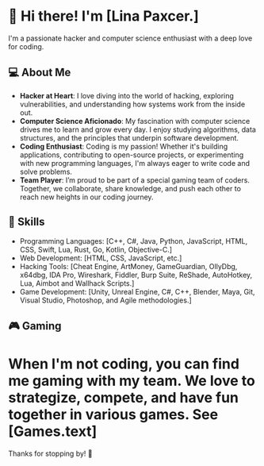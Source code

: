 # 👋 Hi there! I'm [Lina Paxcer.]

I'm a passionate hacker and computer science enthusiast with a deep love for coding.
## 💻 About Me

- **Hacker at Heart**: I love diving into the world of hacking, exploring vulnerabilities, and understanding how systems work from the inside out.
- **Computer Science Aficionado**: My fascination with computer science drives me to learn and grow every day. I enjoy studying algorithms, data structures, and the principles that underpin software development.
- **Coding Enthusiast**: Coding is my passion! Whether it's building applications, contributing to open-source projects, or experimenting with new programming languages, I'm always eager to write code and solve problems.
- **Team Player**: I’m proud to be part of a special gaming team of coders. Together, we collaborate, share knowledge, and push each other to reach new heights in our coding journey.

## 🌟 Skills

- Programming Languages: [C++, C#, Java, Python, JavaScript, HTML, CSS, Swift, Lua, Rust, Go, Kotlin, Objective-C.]
- Web Development: [HTML, CSS, JavaScript, etc.]
- Hacking Tools: [Cheat Engine, ArtMoney, GameGuardian, OllyDbg, x64dbg, IDA Pro, Wireshark, Fiddler, Burp Suite, ReShade, AutoHotkey, Lua, Aimbot and Wallhack Scripts.]
- Game Development: [Unity, Unreal Engine, C#, C++, Blender, Maya, Git, Visual Studio, Photoshop, and Agile methodologies.]

## 🎮 Gaming

# When I'm not coding, you can find me gaming with my team. We love to strategize, compete, and have fun together in various games. See [Games.text]

Thanks for stopping by! 🚀
